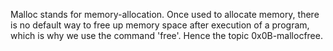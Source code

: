 Malloc stands for memory-allocation. Once used to allocate memory, there is no default way to free up memory space after execution of a program, which is why we use the command 'free'. Hence the topic 0x0B-mallocfree.
